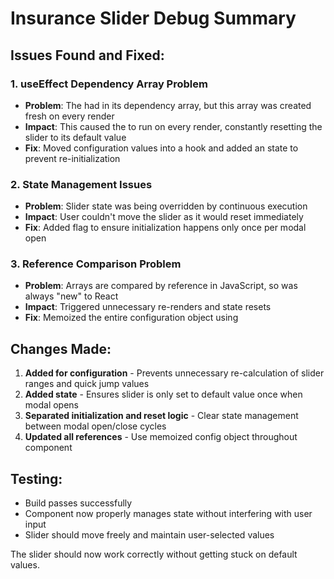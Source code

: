 # Insurance Slider Debug Summary

## Issues Found and Fixed:

### 1. **useEffect Dependency Array Problem**
- **Problem**: The  had  in its dependency array, but this array was created fresh on every render
- **Impact**: This caused the  to run on every render, constantly resetting the slider to its default value
- **Fix**: Moved configuration values into a  hook and added an  state to prevent re-initialization

### 2. **State Management Issues** 
- **Problem**: Slider state was being overridden by continuous  execution
- **Impact**: User couldn't move the slider as it would reset immediately
- **Fix**: Added  flag to ensure initialization happens only once per modal open

### 3. **Reference Comparison Problem**
- **Problem**: Arrays are compared by reference in JavaScript, so  was always "new" to React
- **Impact**: Triggered unnecessary re-renders and state resets
- **Fix**: Memoized the entire configuration object using 

## Changes Made:

1. **Added  for configuration** - Prevents unnecessary re-calculation of slider ranges and quick jump values
2. **Added  state** - Ensures slider is only set to default value once when modal opens
3. **Separated initialization and reset logic** - Clear state management between modal open/close cycles
4. **Updated all references** - Use memoized config object throughout component

## Testing:
- Build passes successfully
- Component now properly manages state without interfering with user input
- Slider should move freely and maintain user-selected values

The slider should now work correctly without getting stuck on default values.
